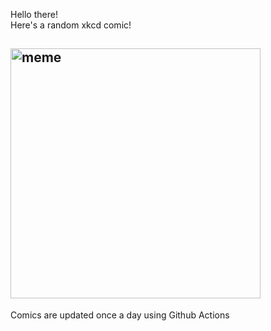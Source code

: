 Hello there! <br>Here's a random xkcd comic!<br>
## <img src="https://imgs.xkcd.com/comics/height.png" alt="meme" width="400"/><br>
Comics are updated once a day using Github Actions